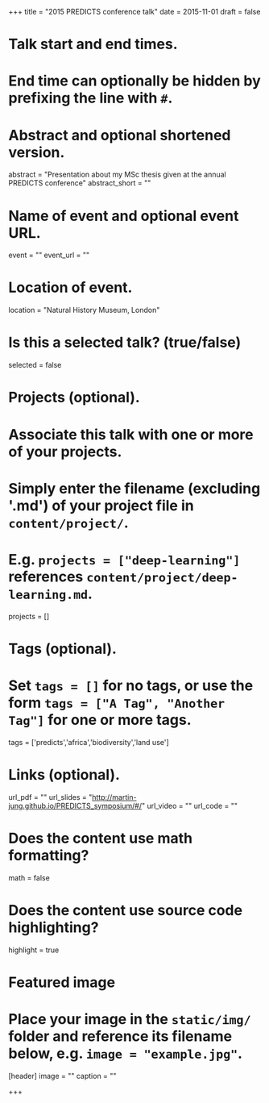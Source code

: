 +++
title = "2015 PREDICTS conference talk"
date = 2015-11-01
draft = false

# Talk start and end times.
#   End time can optionally be hidden by prefixing the line with `#`.

# Abstract and optional shortened version.
abstract = "Presentation about my MSc thesis given at the annual PREDICTS conference"
abstract_short = ""

# Name of event and optional event URL.
event = ""
event_url = ""

# Location of event.
location = "Natural History Museum, London"

# Is this a selected talk? (true/false)
selected = false

# Projects (optional).
#   Associate this talk with one or more of your projects.
#   Simply enter the filename (excluding '.md') of your project file in `content/project/`.
#   E.g. `projects = ["deep-learning"]` references `content/project/deep-learning.md`.
projects = []

# Tags (optional).
#   Set `tags = []` for no tags, or use the form `tags = ["A Tag", "Another Tag"]` for one or more tags.
tags = ['predicts','africa','biodiversity','land use']

# Links (optional).
url_pdf = ""
url_slides = "http://martin-jung.github.io/PREDICTS_symposium/#/"
url_video = ""
url_code = ""

# Does the content use math formatting?
math = false

# Does the content use source code highlighting?
highlight = true

# Featured image
# Place your image in the `static/img/` folder and reference its filename below, e.g. `image = "example.jpg"`.
[header]
image = ""
caption = ""

+++
